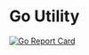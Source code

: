 # Go Utility

[![Go Report Card](https://goreportcard.com/badge/github.com/jaisawhney/Go-Utility)](https://goreportcard.com/report/github.com/jaisawhney/Go-Utility)

